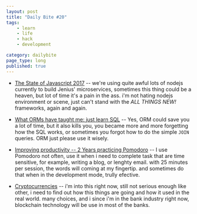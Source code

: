 ```yaml
---
layout: post
title: "Daily Bite #20"
tags: 
    - learn
    - life
    - hack
    - development

category: dailybite
page_type: long
published: true
---
```


- [The State of Javascript 2017](https://stateofjs.com/2017/introduction/) -- we're using quite awful lots of nodejs currently to build Jenius' microservices, sometimes this thing could be a heaven, but lot of time it's a pain in the ass. i'm not hating nodejs environment or scene, just can't stand with the _ALL THINGS NEW!_ frameworks, again and again.

- [What ORMs have taught me: just learn SQL](http://woz.posthaven.com/what-orms-have-taught-me-just-learn-sql) -- Yes, ORM could save you a lot of time, but it also kills you, you became more and more forgetting how the SQL works, or sometimes you forgot how to do the simple `JOIN` queries. ORM just please use it wisely.

- [Improving productivity -- 2 Years practicing Pomodoro](http://mehdi.cherti.name/improving-my-productivity-using-pomodoro-takeaways-after-2-years-of-practice.html) -- I use Pomodoro not often, use it when i need to complete task that are time sensitive, for example, writing a blog, or lenghty email. with 25 minutes per session, the words will coming at my fingertip. and sometimes do that when in the development mode, trully efective.

- [Cryptocurrencies](https://en.wikipedia.org/wiki/Cryptocurrency) -- i'm into this right now, still not serious enough like other, i need to find out how this things are going and how it used in the real world. many choices, and i since i'm in the bank industry right now, blockchain technology will be use in most of the banks.